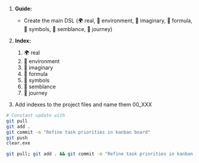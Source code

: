 1. **Guide:**
    - Create the main DSL (🌍 real, 🌿 environment, 🌌 imaginary, 📐 formula, 🔣 symbols, 🌟 semblance, 🚀 journey)

2. **Index:**
    1. 🌍 real
    2. 🌿 environment
    3. 🌌 imaginary
    4. 📐 formula
    5. 🔣 symbols
    6. 🌟 semblance
    7. 🚀 journey

3. Add indexes to the project files
   and name them 00_XXX

```bash
# Constant update with
git pull
git add .
git commit -m "Refine task priorities in kanban board"
git push
clear.exe
```
```bash
git pull; git add . && git commit -m "Refine task priorities in kanban board" && git push;clear.exe 
```

